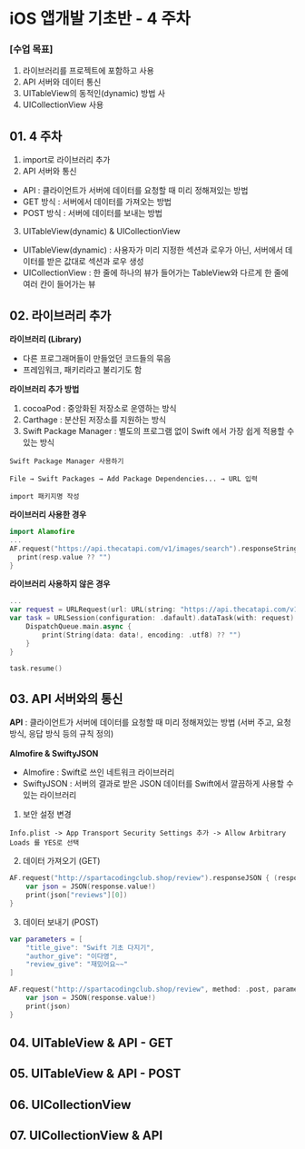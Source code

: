 # iOS 앱개발 기초반 - 4 주차

### [수업 목표]
1. 라이브러리를 프로젝트에 포함하고 사용
2. API 서버와 데이터 통신
3. UITableView의 동적인(dynamic) 방법 사
4. UICollectionView 사용

## 01. 4 주차
1. import로 라이브러리 추가
2. API 서버와 통신
- API : 클라이언트가 서버에 데이터를 요청할 때 미리 정해져있는 방법
- GET 방식 : 서버에서 데이터를 가져오는 방법
- POST 방식 : 서버에 데이터를 보내는 방법
3. UITableView(dynamic) & UICollectionView
- UITableView(dynamic) : 사용자가 미리 지정한 섹션과 로우가 아닌, 서버에서 데이터를 받은 값대로 섹션과 로우 생성
- UICollectionView : 한 줄에 하나의 뷰가 들어가는 TableView와 다르게 한 줄에 여러 칸이 들어가는 뷰

## 02. 라이브러리 추가
**라이브러리 (Library)** <br>
- 다른 프로그래머들이 만들었던 코드들의 묶음
- 프레임워크, 패키리라고 불리기도 함

**라이브러리 추가 방법** <br>
1. cocoaPod : 중앙화된 저장소로 운영하는 방식
2. Carthage : 분산된 저장소를 지원하는 방식
3. Swift Package Manager : 별도의 프로그램 없이 Swift 에서 가장 쉽게 적용할 수 있는 방식

```
Swift Package Manager 사용하기

File → Swift Packages → Add Package Dependencies... → URL 입력

import 패키지명 작성
```

**라이브러리 사용한 경우**

```swift
import Alamofire
...
AF.request("https://api.thecatapi.com/v1/images/search").responseString { (resp) in
  print(resp.value ?? "")
}
```

**라이브러리 사용하지 않은 경우**

```swift
...
var request = URLRequest(url: URL(string: "https://api.thecatapi.com/v1/images/search")!)
var task = URLSession(configuration: .dafault).dataTask(with: request) { (data, response, error) in
    DispatchQueue.main.async {
        print(String(data: data!, encoding: .utf8) ?? "")
    }  
}

task.resume()
```

## 03. API 서버와의 통신
**API** : 클라이언트가 서버에 데이터를 요청할 때 미리 정해져있는 방법 (서버 주고, 요청 방식, 응답 방식 등의 규칙 정의) <br> <br>
**Almofire & SwiftyJSON** <br>
- Almofire : Swift로 쓰인 네트워크 라이브러리
- SwiftyJSON : 서버의 결과로 받은 JSON 데이터를 Swift에서 깔끔하게 사용할 수 있는 라이브러리

1. 보안 설정 변경
```
Info.plist -> App Transport Security Settings 추가 -> Allow Arbitrary Loads 를 YES로 선택
```

2. 데이터 가져오기 (GET)

```swift
AF.request("http://spartacodingclub.shop/review").responseJSON { (response) in
    var json = JSON(response.value!)
    print(json["reviews"][0])
}
```

3. 데이터 보내기 (POST)

```swift
var parameters = [
    "title_give": "Swift 기초 다지기",
    "author_give": "이다영",
    "review_give": "재밌어요~~"
]

AF.request("http://spartacodingclub.shop/review", method: .post, parameters: parameters).responseJSON { (response) in
    var json = JSON(response.value!)
    print(json)
}
```

## 04. UITableView & API - GET

## 05. UITableView & API - POST

## 06. UICollectionView

## 07. UICollectionView & API
